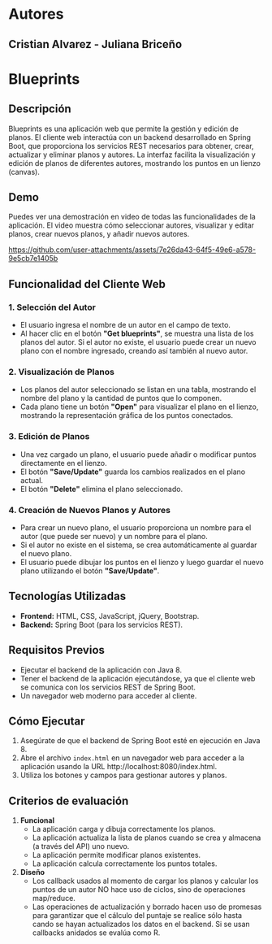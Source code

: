 # Autores
## Cristian Alvarez - Juliana Briceño
# Blueprints

## Descripción
Blueprints es una aplicación web que permite la gestión y edición de planos. El cliente web interactúa con un backend desarrollado en Spring Boot, que proporciona los servicios REST necesarios para obtener, crear, actualizar y eliminar planos y autores. La interfaz facilita la visualización y edición de planos de diferentes autores, mostrando los puntos en un lienzo (canvas).

## Demo
Puedes ver una demostración en video de todas las funcionalidades de la aplicación. El video muestra cómo seleccionar autores, visualizar y editar planos, crear nuevos planos, y añadir nuevos autores.


https://github.com/user-attachments/assets/7e26da43-64f5-49e6-a578-9e5cb7e1405b


## Funcionalidad del Cliente Web

### 1. Selección del Autor
- El usuario ingresa el nombre de un autor en el campo de texto.
- Al hacer clic en el botón **"Get blueprints"**, se muestra una lista de los planos del autor. Si el autor no existe, el usuario puede crear un nuevo plano con el nombre ingresado, creando así también al nuevo autor.

### 2. Visualización de Planos
- Los planos del autor seleccionado se listan en una tabla, mostrando el nombre del plano y la cantidad de puntos que lo componen.
- Cada plano tiene un botón **"Open"** para visualizar el plano en el lienzo, mostrando la representación gráfica de los puntos conectados.

### 3. Edición de Planos
- Una vez cargado un plano, el usuario puede añadir o modificar puntos directamente en el lienzo.
- El botón **"Save/Update"** guarda los cambios realizados en el plano actual.
- El botón **"Delete"** elimina el plano seleccionado.

### 4. Creación de Nuevos Planos y Autores
- Para crear un nuevo plano, el usuario proporciona un nombre para el autor (que puede ser nuevo) y un nombre para el plano.
- Si el autor no existe en el sistema, se crea automáticamente al guardar el nuevo plano.
- El usuario puede dibujar los puntos en el lienzo y luego guardar el nuevo plano utilizando el botón **"Save/Update"**.

## Tecnologías Utilizadas
- **Frontend:** HTML, CSS, JavaScript, jQuery, Bootstrap.
- **Backend:** Spring Boot (para los servicios REST).

## Requisitos Previos
- Ejecutar el backend de la aplicación con Java 8.
- Tener el backend de la aplicación ejecutándose, ya que el cliente web se comunica con los servicios REST de Spring Boot.
- Un navegador web moderno para acceder al cliente.

## Cómo Ejecutar
1. Asegúrate de que el backend de Spring Boot esté en ejecución en Java 8.
2. Abre el archivo `index.html` en un navegador web para acceder a la aplicación usando la URL http://localhost:8080/index.html.
3. Utiliza los botones y campos para gestionar autores y planos.

## Criterios de evaluación
1. **Funcional**
    - La aplicación carga y dibuja correctamente los planos.
    - La aplicación actualiza la lista de planos cuando se crea y almacena (a través del API) uno nuevo.
    - La aplicación permite modificar planos existentes.
    - La aplicación calcula correctamente los puntos totales.
2. **Diseño**
    - Los callback usados al momento de cargar los planos y calcular los puntos de un autor NO hace uso de ciclos, sino de operaciones map/reduce.
    - Las operaciones de actualización y borrado hacen uso de promesas para garantizar que el cálculo del puntaje se realice sólo hasta cando se hayan actualizados los datos en el backend. Si se usan callbacks anidados se evalúa como R.
